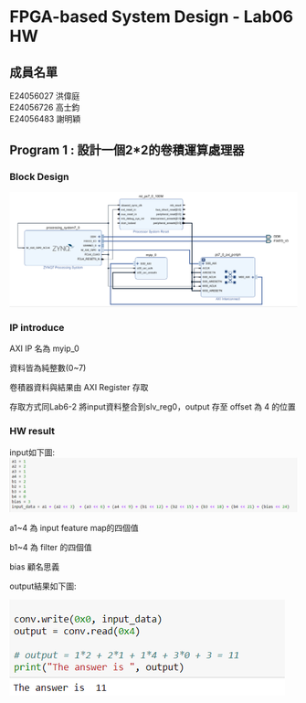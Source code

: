 # FPGA-based System Design - Lab06 HW

成員名單
---
E24056027 洪偉庭  
E24056726 高士鈞  
E24056483 謝明穎  

## Program 1 : 設計一個2*2的卷積運算處理器
### Block Design
![](./png/bd.PNG)

### IP introduce
AXI IP 名為 myip_0

資料皆為純整數(0~7)

卷積器資料與結果由 AXI Register 存取

存取方式同Lab6-2 將input資料整合到slv_reg0，output 存至 offset 為 4 的位置

### HW result
input如下圖:
![](./png/input.PNG)

a1~4 為 input feature map的四個值

b1~4 為 filter 的四個值

bias 顧名思義

output結果如下圖:

![](./png/output.PNG)
